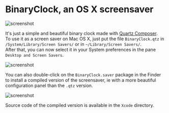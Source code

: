 # BinaryClock, an OS X screensaver

![screenshot](http://mageekguy.github.com/BinaryClock/screenshot.jpg)

It's just a simple and beautiful  binary clock made with [Quartz Composer](https://developer.apple.com/technologies/mac/graphics-and-animation.html).  
To use it as a screen saver on Mac OS X, just put the file `BinaryClock.qtz` in `/System/Library/Screen Savers/` or in `~/Library/Screen Savers/`.  
After that, you can now select it in your System preferences in the pane `Desktop and Screen Savers`.  

![screenshot](http://mageekguy.github.com/BinaryClock/prefpane.jpg)

You can also double-click on the `BinaryClock.saver` package in the Finder to install a compiled version of the screensaver, ie with a more beautiful configuration panel than the `.qtz` version.  

![screenshot](http://mageekguy.github.com/BinaryClock/confpane.jpg)

Source code of the compiled version is available in the `Xcode` directory.
